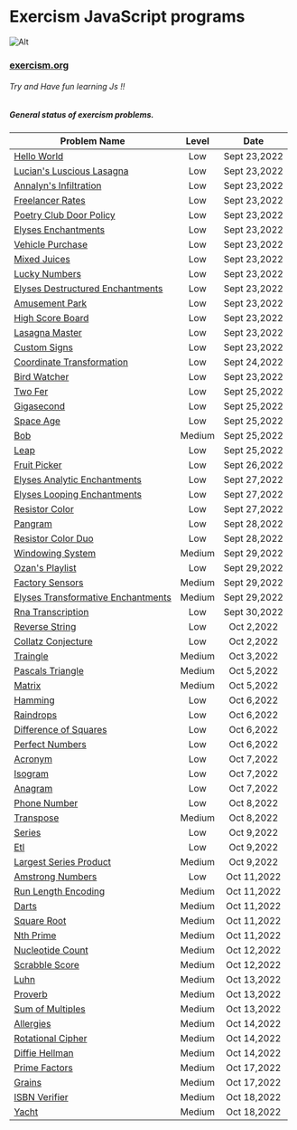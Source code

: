 # Exercism JavaScript programs
 ![Alt](https://upload.wikimedia.org/wikipedia/commons/c/c1/Exercism-logo.svg)
### [exercism.org](https://exercism.org/)



###### Try and Have fun learning Js !!


##### General status of exercism problems.

| Problem Name                        | Level    |  Date            |
| ----------------------------------- | :------: |  :-----------:   |
| [Hello World](./hello-world/)                         | Low      |Sept 23,2022    |
| [Lucian's Luscious Lasagna](./lasagna/)                         | Low      |Sept 23,2022    |
| [Annalyn's Infiltration](./annalyns-infiltration/)                       | Low      |Sept 23,2022    |
| [Freelancer Rates](./freelancer-rates/)                         | Low      |Sept 23,2022    |
| [Poetry Club Door Policy](./poetry-club-door-policy/)                         | Low      |Sept 23,2022    |
| [Elyses Enchantments](./elyses-enchantments/)                         | Low      |Sept 23,2022    |
| [Vehicle Purchase](./vehicle-purchase/)                         | Low      |Sept 23,2022    |
| [Mixed Juices](./mixed-juices/)                         | Low      |Sept 23,2022    |
| [Lucky Numbers](./lucky-numbers/)                         | Low      |Sept 23,2022    |
| [Elyses Destructured Enchantments](./elyses-destructured-enchantments/)                         | Low      |Sept 23,2022    |
| [Amusement Park](./amusement-park/)                         | Low      |Sept 23,2022    |
| [High Score Board](./high-score-board/)                        | Low      |Sept 23,2022    |
| [Lasagna Master](./lasagna-master/)                         | Low      |Sept 23,2022    |
| [Custom Signs](./custom-signs/)                         | Low      |Sept 23,2022    |
| [Coordinate Transformation](./coordinate-transformation/)                        | Low      |Sept 24,2022    |
| [Bird Watcher](./bird-watcher/)                        | Low      |Sept 23,2022    |
| [Two Fer](./two-fer/)                        | Low      |Sept 25,2022    |
| [Gigasecond](./gigasecond/)                        | Low      |Sept 25,2022    |
| [Space Age](./space-age/)                        | Low      |Sept 25,2022    |
| [Bob](./bob/)                        | Medium      |Sept 25,2022    |
| [Leap](./leap/)                        | Low      |Sept 25,2022    |
| [Fruit Picker](./fruit-picker/)                        | Low      |Sept 26,2022    |
| [Elyses Analytic Enchantments](./elyses-analytic-enchantments/)               | Low      |Sept 27,2022    |
| [Elyses Looping Enchantments](./elyses-looping-enchantments/)               | Low      |Sept 27,2022    |
| [Resistor Color](./resistor-color/)               | Low      |Sept 27,2022    |
| [Pangram](./pangram/)               | Low      |Sept 28,2022    |
| [Resistor Color Duo](./resistor-color-duo/)               | Low      |Sept 28,2022    |
| [Windowing System](./windowing-system/)               | Medium      |Sept 29,2022    |
| [Ozan's Playlist](./ozans-playlist/)               | Low      |Sept 29,2022    |
| [Factory Sensors](./factory-sensors/)               | Medium      |Sept 29,2022    |
| [Elyses Transformative Enchantments](./elyses-transformative-enchantments/)               | Medium      |Sept 29,2022    |
| [Rna Transcription](./rna-transcription/)               | Low      |Sept 30,2022    |
| [Reverse String](./reverse-string/)               | Low      |Oct 2,2022    |
| [Collatz Conjecture](./collatz-conjecture/)               | Low      |Oct 2,2022    |
| [Traingle](./triangle/)               | Medium      |Oct 3,2022    |
| [Pascals Triangle](./pascals-triangle/)               | Medium      |Oct 5,2022    |
| [Matrix](./matrix/)               | Medium      |Oct 5,2022    |
| [Hamming](./hamming/)               | Low      |Oct 6,2022    |
| [Raindrops](./raindrops/)               | Low      |Oct 6,2022    |
| [Difference of Squares](./difference-of-squares/)               | Low      |Oct 6,2022    |
| [Perfect Numbers](./perfect-numbers/)               | Low      |Oct 6,2022    |
| [Acronym](./acronym/)               | Low      |Oct 7,2022    |
| [Isogram](./isogram/)               | Low      |Oct 7,2022    |
| [Anagram](./anagram/)               | Low      |Oct 7,2022    |
| [Phone Number](./phone-number/)               | Low      |Oct 8,2022    |
| [Transpose](./transpose/)               | Medium      |Oct 8,2022    |
| [Series](./series/)               | Low      |Oct 9,2022    |
| [Etl](./etl/)               | Low      |Oct 9,2022    |
| [Largest Series Product](./largest-series-product/)               | Medium      |Oct 9,2022    |
| [Amstrong Numbers](./armstrong-numbers/)               | Low      |Oct 11,2022    |
| [Run Length Encoding](./run-length-encoding/)               | Medium      |Oct 11,2022    |
| [Darts](./darts/)               | Medium      |Oct 11,2022    |
| [Square Root](./square-root/)               | Medium      |Oct 11,2022    |
| [Nth Prime](./nth-prime/)               | Medium      |Oct 11,2022    |
| [Nucleotide Count](./nucleotide-count/)               | Medium      |Oct 12,2022    |
| [Scrabble Score](./scrabble-score/)               | Medium      |Oct 12,2022    |
| [Luhn](./luhn/)               | Medium      |Oct 13,2022    |
| [Proverb](./proverb/)               | Medium      |Oct 13,2022    |
| [Sum of Multiples](./sum-of-multiples/)               | Medium      |Oct 13,2022    |
| [Allergies](./allergies/)               | Medium      |Oct 14,2022    |
| [Rotational Cipher](./rotational-cipher/)               | Medium      |Oct 14,2022    |
| [Diffie Hellman](./diffie-hellman/)               | Medium      |Oct 14,2022    |
| [Prime Factors](./prime-factors/)               | Medium      |Oct 17,2022    |
| [Grains](./grains/)               | Medium      |Oct 17,2022    |
| [ISBN Verifier](./isbn-verifier/)               | Medium      |Oct 18,2022    |
| [Yacht](./yacht/)               | Medium      |Oct 18,2022    |